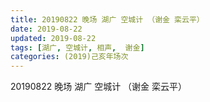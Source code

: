 ```yaml
---
title: 20190822 晚场 湖广 空城计 （谢金 栾云平）
date: 2019-08-22
updated: 2019-08-22
tags: [湖广, 空城计, 相声,  谢金]
categories: (2019)己亥年场次
---
```

20190822 晚场 湖广 空城计 （谢金 栾云平）